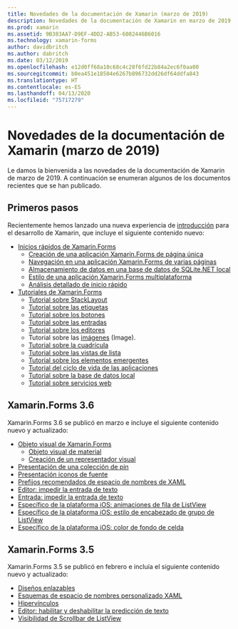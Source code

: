 ```yaml
---
title: Novedades de la documentación de Xamarin (marzo de 2019)
description: Novedades de la documentación de Xamarin en marzo de 2019.
ms.prod: xamarin
ms.assetid: 9B383AA7-D9EF-4DD2-AB53-6082446B6016
ms.technology: xamarin-forms
author: davidbritch
ms.author: dabritch
ms.date: 03/12/2019
ms.openlocfilehash: e12d0ff68a10c68c4c28f6fd22b84a2ec6f0aa00
ms.sourcegitcommit: b0ea451e18504e6267b896732dd26df64ddfa843
ms.translationtype: HT
ms.contentlocale: es-ES
ms.lasthandoff: 04/13/2020
ms.locfileid: "75717279"
---
```

# <a name="xamarin-docs-whats-new-march-2019"></a>Novedades de la documentación de Xamarin (marzo de 2019)

Le damos la bienvenida a las novedades de la documentación de Xamarin de marzo de 2019. A continuación se enumeran algunos de los documentos recientes que se han publicado.

## <a name="get-started"></a>Primeros pasos

Recientemente hemos lanzado una nueva experiencia de [introducción](~/get-started/index.yml) para el desarrollo de Xamarin, que incluye el siguiente contenido nuevo:

- [Inicios rápidos de Xamarin.Forms](~/get-started/quickstarts/index.md)
  - [Creación de una aplicación Xamarin.Forms de página única](~/get-started/quickstarts/single-page.md)
  - [Navegación en una aplicación Xamarin.Forms de varias páginas](~/get-started/quickstarts/multi-page.md)
  - [Almacenamiento de datos en una base de datos de SQLite.NET local](~/get-started/quickstarts/database.md)
  - [Estilo de una aplicación Xamarin.Forms multiplataforma](~/get-started/quickstarts/styling.md)
  - [Análisis detallado de inicio rápido](~/get-started/quickstarts/deepdive.md)
- [Tutoriales de Xamarin.Forms](~/get-started/tutorials/index.yml)
  - [Tutorial sobre StackLayout](~/get-started/tutorials/stacklayout/index.yml)
  - [Tutorial sobre las etiquetas](~/get-started/tutorials/label/index.yml)
  - [Tutorial sobre los botones](~/get-started/tutorials/button/index.yml)
  - [Tutorial sobre las entradas](~/get-started/tutorials/entry/index.yml)
  - [Tutorial sobre los editores](~/get-started/tutorials/editor/index.yml)
  - Tutorial sobre las [imágenes](~/get-started/tutorials/image/index.yml) (Image).
  - [Tutorial sobre la cuadrícula](~/get-started/tutorials/grid/index.yml)
  - [Tutorial sobre las vistas de lista](~/get-started/tutorials/listview/index.yml)
  - [Tutorial sobre los elementos emergentes](~/get-started/tutorials/pop-ups/index.yml)
  - [Tutorial del ciclo de vida de las aplicaciones](~/get-started/tutorials/app-lifecycle/index.yml)
  - [Tutorial sobre la base de datos local](~/get-started/tutorials/local-database/index.yml)
  - [Tutorial sobre servicios web](~/get-started/tutorials/web-service/index.yml)

## <a name="xamarinforms-36"></a>Xamarin.Forms 3.6

Xamarin.Forms 3.6 se publicó en marzo e incluye el siguiente contenido nuevo y actualizado:

- [Objeto visual de Xamarin.Forms](~/xamarin-forms/user-interface/visual/index.md)
  - [Objeto visual de material](~/xamarin-forms/user-interface/visual/material-visual.md)
  - [Creación de un representador visual](~/xamarin-forms/user-interface/visual/create.md)
- [Presentación de una colección de pin](~/xamarin-forms/user-interface/map/pins.md#display-a-pin-collection)
- [Presentación iconos de fuente](~/xamarin-forms/user-interface/text/fonts.md#display-font-icons)
- [Prefijos recomendados de espacio de nombres de XAML](~/xamarin-forms/xaml/custom-prefix.md)
- [Editor: impedir la entrada de texto](~/xamarin-forms/user-interface/text/editor.md#preventing-text-entry)
- [Entrada: impedir la entrada de texto](~/xamarin-forms/user-interface/text/entry.md#preventing-text-entry)
- [Específico de la plataforma iOS: animaciones de fila de ListView](~/xamarin-forms/platform/ios/listview-row-animations.md)
- [Específico de la plataforma iOS: estilo de encabezado de grupo de ListView](~/xamarin-forms/platform/ios/listview-group-header-style.md)
- [Específico de la plataforma iOS: color de fondo de celda](~/xamarin-forms/platform/ios/cell-background-color.md)

## <a name="xamarinforms-35"></a>Xamarin.Forms 3.5

Xamarin.Forms 3.5 se publicó en febrero e incluía el siguiente contenido nuevo y actualizado:

- [Diseños enlazables](~/xamarin-forms/user-interface/layouts/bindable-layouts.md)
- [Esquemas de espacio de nombres personalizado XAML](~/xamarin-forms/xaml/custom-namespace-schemas.md)
- [Hipervínculos](~/xamarin-forms/user-interface/text/label.md#hyperlinks)
- [Editor: habilitar y deshabilitar la predicción de texto](~/xamarin-forms/user-interface/text/editor.md#enabling-and-disabling-text-prediction)
- [Visibilidad de Scrollbar de ListView](~/xamarin-forms/user-interface/listview/customizing-list-appearance.md#scrollbar-visibility)
